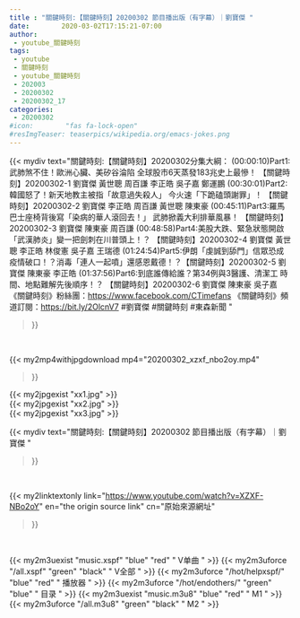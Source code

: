 ```yaml
---
title : "關鍵時刻:【關鍵時刻】20200302 節目播出版（有字幕）｜劉寶傑 "
date:        2020-03-02T17:15:21-07:00
author:
 - youtube_關鍵時刻
tags:
 - youtube
 - 關鍵時刻
 - youtube_關鍵時刻
 - 202003
 - 20200302
 - 20200302_17
categories:
 - 20200302
#icon:        "fas fa-lock-open"
#resImgTeaser: teaserpics/wikipedia.org/emacs-jokes.png
---
```


{{< mydiv text="關鍵時刻:【關鍵時刻】20200302分集大綱：  (00:00:10)Part1:武肺煞不住！歐洲心臟、美矽谷淪陷 全球股市6天蒸發183兆史上最慘！ 【關鍵時刻】20200302-1 劉寶傑 黃世聰 周百謙 李正皓 吳子嘉 鄭運鵬  (00:30:01)Part2:韓國怒了！新天地教主被指「故意過失殺人」 今火速「下跪磕頭謝罪」！ 【關鍵時刻】20200302-2 劉寶傑 李正皓 周百謙 黃世聰 陳東豪  (00:45:11)Part3:羅馬巴士座椅背後寫「染病的華人滾回去！」 武肺掀義大利排華風暴！ 【關鍵時刻】20200302-3 劉寶傑 陳東豪 周百謙  (00:48:58)Part4:美股大跌、緊急狀態開啟 「武漢肺炎」變一把劍刺在川普頭上！？ 【關鍵時刻】20200302-4 劉寶傑 黃世聰 李正皓 林俊憲 吳子嘉 王瑞德  (01:24:54)Part5:伊朗「虔誠到舔門」信眾恐成疫情破口！？消毒「連人一起噴」還感恩戴德！？【關鍵時刻】20200302-5 劉寶傑 陳東豪 李正皓  (01:37:56)Part6:到底誰傳給誰？第34例與3醫護、清潔工 時間、地點難解先後順序！？ 【關鍵時刻】20200302-6 劉寶傑 陳東豪 吳子嘉  《關鍵時刻》粉絲團：https://www.facebook.com/CTimefans 《關鍵時刻》頻道訂閱：https://bit.ly/2OlcnV7  #劉寶傑 #關鍵時刻 #東森新聞 "
>}}
<br>


{{< my2mp4withjpgdownload mp4="20200302_xzxf_nbo2oy.mp4"
>}}

{{< my2jpgexist "xx1.jpg" >}}<br>
{{< my2jpgexist "xx2.jpg" >}}<br>
{{< my2jpgexist "xx3.jpg" >}}<br>



{{< mydiv text="關鍵時刻:【關鍵時刻】20200302 節目播出版（有字幕）｜劉寶傑 "
>}}
<br>

{{< my2linktextonly link="https://www.youtube.com/watch?v=XZXF-NBo2oY"
en="the origin source link" cn="原始來源網址"
>}}


<br>

{{< my2m3uexist "music.xspf"        "blue"   "red"    " V单曲 " >}} {{< my2m3uforce "/all.xspf"         "green"  "black"  " V全部 " >}} {{< my2m3uforce "/hot/helpxspf/"    "blue"   "red"    " 播放器 " >}} {{< my2m3uforce "/hot/endothers/"   "green"  "blue"   " 目录 " >}} {{< my2m3uexist "music.m3u8"        "blue"   "red"    " M1 " >}} {{< my2m3uforce "/all.m3u8"         "green"  "black"  " M2 " >}} 
